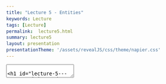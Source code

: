 ```yaml
---
title: "Lecture 5 - Entities"
keywords: Lecture
tags: [Lecture]
permalink:  lecture5.html
summary: lecture5
layout: presentation
presentationTheme: '/assets/revealJS/css/theme/napier.css' 
---
```

<section data-markdown data-separator="^\n---\n$" data-separator-vertical="^\n--\n$">
<textarea data-template>

# Lecture 5 -  Game Entities and Entity Management
### SET09121 - Games Engineering

<br><br>
Thomas Methven
<br>
(Original material by Kevin Chalmers and Sam Serrels)

School of Computing. Edinburgh Napier University


---

# Recommended Reading

Game Design Workshop. 3rd Edition. Fullerton (2014).

- Read Chapter 5 on System Dynamics.

 ![image](assets/images/gdw_book.jpg)


---

# Review - System Dynamics

- Last lecture we examined systems and how games can be viewed as systems.
- We incorporated our existing Formal Elements of game design into a system model view of a game. <!-- .element: class="fragment" -->
- We also showed how we can define a game as a system, and some of the similarities with software development. <!-- .element: class="fragment" -->
- In this lecture we will go into detail about how we can use this model to develop our game objects. <!-- .element: class="fragment" -->
- What were the parts of a system we defined? <!-- .element: class="fragment" -->


---

# Review - Objects

- A system is made up of a collection of objects.
 - Examples: Mario, mushroom, blocks.
- Objects are the key component of interest - from a game point of view we want to work at the level of objects.


![image](assets/images/mario.jpg) <!-- .element width="70%"  -->


---

# Review - Properties

- Objects will have properties associated with them.
- The properties determine the values associated with individual objects.
- Examples include: health; armour; position; etc.

 ![image](assets/images/witcher3.jpg) <!-- .element width="70%"  -->


---

# Review - Behaviours

- Objects also have behaviours which define what actions an object performs.
 - In object-orientation we call these behaviours methods.
- Example behaviours include: jumping; running; shooting; etc.

![image](assets/images/minecraft.jpg) <!-- .element width="70%"  -->


---

# Review - Relationships

- The most difficult aspect of a system to define is the relationship between the objects.
- Relationships allow the objects to interact and therefore provide a more complex system. <!-- .element: class="fragment" -->
 - Remember Tic-Tac-Toe versus chess.
- From a game point of view relationships can include: <!-- .element: class="fragment" -->
 - Position of a character in the game world. <!-- .element: class="fragment" -->
 - The type of weapon the character currently holds. <!-- .element: class="fragment" -->
 - The enemy the character is currently attacking. <!-- .element: class="fragment" -->
 - The armour the enemy is currently wearing. <!-- .element: class="fragment" -->
 - How the weapon reacts to that type of armour. <!-- .element: class="fragment" -->


---

# Examples - Entities


---

# Example Game - Starcraft II 

<iframe width="760" height="515" src="https://www.youtube.com/embed/yaqeZ9Snt4E" frameborder="0" allow="autoplay; encrypted-media; picture-in-picture" allowfullscreen></iframe>


---

# Engineering a Game - Objects as Entities
- The first thing to do when considering Starcraft II as a system is to consider the objects.
 - Soldiers. <!-- .element: class="fragment" -->
 - Vehicles. <!-- .element: class="fragment" -->
 - Buildings. <!-- .element: class="fragment" -->
 - Scenery. <!-- .element: class="fragment" -->
 - etc. <!-- .element: class="fragment" -->
- We need a simple method to think of these objects so we can manage and control them. <!-- .element: class="fragment" -->


To do this we will define a basic <!-- .element: class="fragment" -->`entity` class.


---

# Example Game - Pong 

![image](assets/images/pong.gif)


---

# Properties of a Pong Entity

- What do you see in Pong?
 - What are the objects/entities involved in Pong? <!-- .element: class="fragment" -->
- What are the attributes/properties of these entities? <!-- .element: class="fragment" -->
- What are the common properties across all the entities? <!-- .element: class="fragment" -->


---

# The Properties of a Basic Entity

- We can identify four basic properties of a game entity.
- Position of the object in the game world. <!-- .element: class="fragment" -->
    - Store as a 2-dimensional or 3-dimensional vector. <!-- .element: class="fragment" -->
- A graphic representing the entity. <!-- .element: class="fragment" -->
    - Texture for 2D game. <!-- .element: class="fragment" -->
    - Geometry for 3D game. <!-- .element: class="fragment" -->
- We also need basic state information of the entity. <!-- .element: class="fragment" -->
    - We need a flag to indicate if the game entity is active/updatable: alive. <!-- .element: class="fragment" -->
    - We also need a flag to indicate if the entity is visible: visible. <!-- .element: class="fragment" -->


---

# Possible Other Properties

- There are numerous other properties a game entity could have:
    - Velocity.
    - Sound effect.
    - Hit points.
    - etc.
- The key is to keep the game entity abstract and simple. <!-- .element: class="fragment" -->
    - We can extend the abstract class.
    - We can add extra properties as needed.
    - We can also add components to add properties.


---

# Back to Pong - Behaviours

- What sort of behaviours do the Pong entities have?
    - What actions do they perform during the game?
- Are there any similarities between these behaviours?

 ![image](assets/images/pong.gif)


---

<!-- .slide: class="split" -->
# Think About the Game

- What are the main stages that a game goes through?
 - Initialise.
 - Load Content.
 - Update.
 - Render.
 - Shutdown.

- From an entity point of view we can operate on the same basic principles.

![image](assets/images/gameloop.png) <!-- .element height="750px"  -->


---

# An Entity's Behaviours

- We will have four key behaviours for a game entity.
 - <!-- .element: class="fragment" --> **Initialise** - will be managed by the constructor of the entity.
 - <!-- .element: class="fragment" --> **Update** - will update the game entity based on its logic. 
 - <!-- .element: class="fragment" --> **Render** - will display the game entity on the screen.
 - <!-- .element: class="fragment" --> **Destructor** - will shutdown/destroy the entity.

- There are numerous other methods possible: <!-- .element: class="fragment" -->
    - Detect collision. <!-- .element: class="fragment" -->
    - Update AI. <!-- .element: class="fragment" -->
    - Update physics. <!-- .element: class="fragment" -->
- Again, we are going to keep it abstract and simple. <!-- .element: class="fragment" -->
    - Constructor. Update. Render. Destructor.


---


# Back to System Dynamics

- From a system point of view, we need to define the following:
- Objects / Entities
- Object Properties
 - Abstract level - position, graphic, alive, visible.
- Object Behaviours
 - Abstract level - constructor, update, render, destructor.
- Relationships between Objects.
 - More on this shortly.
- Interaction with the system.
 - External system control - not modelled.

---

# Our Entity Class

![image](assets/images/entity.png) 


---

# Managing Entities


---

# Managing Entities

- Our game will have multiple entities within it.
    - Player controlled characters.
    - Computer controlled characters.
    - Pick-ups.
    - Scenery
- We need some method of managing all these entities without putting
    too much thought into it.

---

# Managing Entities
Games have lots of Entities

![image](assets/images/lego_marvel.jpg) 


---

# Data Structure Approach

- The simplest method: use a suitable data structure. <!-- .element: class="fragment" -->
    - Array, list, or map. <!-- .element: class="fragment" -->
- Then we can just tell them all to update and draw as required. <!-- .element: class="fragment" -->
    - For each entity in the list call Update(). <!-- .element: class="fragment" -->
    - For each entity in the list call Render(). <!-- .element: class="fragment" -->
- However, this has limitations. <!-- .element: class="fragment" -->
    - How do we find a single entity in the list? <!-- .element: class="fragment" -->
    - How do we remove entities from the list if we want to? <!-- .element: class="fragment" -->
    - How do we pass the list around the program? <!-- .element: class="fragment" -->
    - What about general efficiency? <!-- .element: class="fragment" -->
- Therefore we will adopt a software engineering approach to the problem by using a manager class. <!-- .element: class="fragment" -->



---

# Software Engineering Approach

- By using a manager component we can: <!-- .element: class="fragment" --> 
    - Manage the logic of our application in discrete parts. <!-- .element: class="fragment" -->
    - Manage access to our collection of entities. <!-- .element: class="fragment" -->
    - Allow communication between the entities. <!-- .element: class="fragment" -->


---

# Entity Manager
 ![image](assets/images/game_operation.png)  <!-- .element height="750px"  -->



---

# Defining our Manager Class
![image](assets/images/entity_manager.png)


---

# Summary


---

# Summary

- Think about the elements of your game as a collection of entities game objects.
    - Use the entity base class.
    - Add required properties.
    - Add required behaviours.
    - Add required relationships.
    - Add the entity to the game world.

- By using an entity based approach and a manager we can focus on individual entity behaviour in the first instance.
